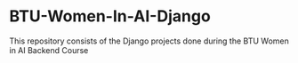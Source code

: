 # BTU-Women-In-AI-Django
This repository consists of the Django projects done during the BTU Women in AI Backend Course
